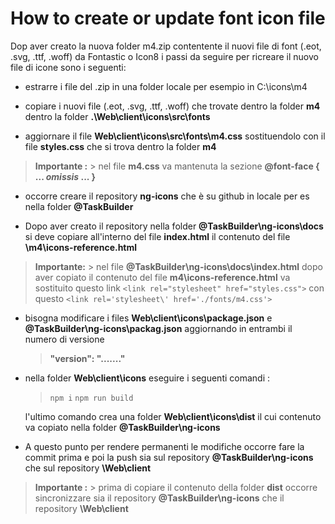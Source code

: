# How to create or update font icon file

Dop aver creato la nuova folder m4.zip contentente il nuovi file di font (.eot, .svg, .ttf, .woff) da Fontastic o Icon8 i passi da seguire per ricreare il nuovo file di icone sono i seguenti:

 - estrarre i file del .zip in una folder locale per esempio in C:\icons\m4

 - copiare i nuovi file (.eot, .svg, .ttf, .woff) che trovate dentro la folder **m4** dentro la folder **.\Web\client\icons\src\fonts**

 - aggiornare il file **Web\client\icons\src\fonts\m4.css** sostituendolo con il file **styles.css** che si trova dentro la folder **m4** 

 > **Importante :**
    > nel file **m4.css** va mantenuta la sezione **@font-face { ... *omissis* ... }**

 - occorre creare il repository **ng-icons** che è su github in locale per es nella folder **@TaskBuilder**

 - Dopo aver creato il repository nella folder **@TaskBuilder\ng-icons\docs** si deve copiare all'interno del file **index.html** il contenuto del file **\m4\icons-reference.html**

> **Importante:**
    > nel file **@TaskBuilder\ng-icons\docs\index.html** dopo aver copiato il contenuto del file  **m4\icons-reference.html** va sostituito questo link  `<link rel="stylesheet" href="styles.css">` con questo `<link rel='stylesheet\' href='./fonts/m4.css'>`

 - bisogna modificare i files **Web\client\icons\package.json** e **@TaskBuilder\ng-icons\packag.json** aggiornando in entrambi il numero di versione
    > **"version": "......."**
    
 - nella folder **Web\client\icons** eseguire i seguenti comandi :
 
    > `npm i`
    > `npm run build`
    
    l'ultimo comando crea una folder **Web\client\icons\dist** il cui contenuto va copiato nella folder **@TaskBuilder\ng-icons**
 
 - A questo punto per rendere permanenti le modifiche occorre fare la
   commit prima e poi la push sia sul repository
   **@TaskBuilder\ng-icons** che sul repository **\Web\client**

 > **Importante :**
    > prima di copiare il contenuto della folder **dist** occorre sincronizzare sia il repository **@TaskBuilder\ng-icons** che il repository  **\Web\client**


